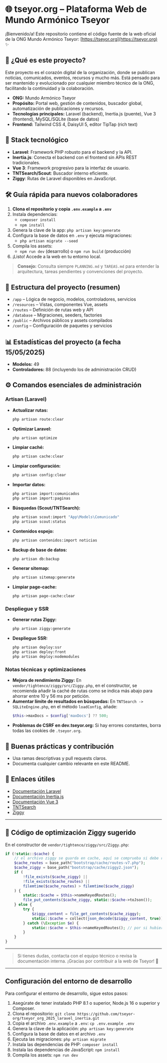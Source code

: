 # 🌐 tseyor.org – Plataforma Web de Mundo Armónico Tseyor

¡Bienvenido/a! Este repositorio contiene el código fuente de la web oficial de la ONG Mundo Armónico Tseyor: [https://tseyor.org](https://tseyor.org) ✨

## 🤝 ¿Qué es este proyecto?

Este proyecto es el corazón digital de la organización, donde se publican noticias, comunicados, eventos, recursos y mucho más. Está pensado para ser mantenido y evolucionado por cualquier miembro técnico de la ONG, facilitando la continuidad y la colaboración.

- **ONG:** Mundo Armónico Tseyor
- **Propósito:** Portal web, gestión de contenidos, buscador global, automatización de publicaciones y recursos.
- **Tecnologías principales:** Laravel (backend), Inertia.js (puente), Vue 3 (frontend), MySQL/SQLite (base de datos)
- **Frontend:** Tailwind CSS 4, DaisyUI 5, editor TipTap (rich text)

## 🚀 Stack tecnológico

- **Laravel**: Framework PHP robusto para el backend y la API.
- **Inertia.js**: Conecta el backend con el frontend sin APIs REST tradicionales.
- **Vue 3**: Framework progresivo para la interfaz de usuario.
- **TNTSearch/Scout**: Buscador interno eficiente.
- **Ziggy**: Rutas de Laravel disponibles en JavaScript.

## 🛠️ Guía rápida para nuevos colaboradores

1. **Clona el repositorio y copia `.env.example` a `.env`**
2. Instala dependencias:
   - `composer install`
   - `npm install`
3. Genera la clave de la app: `php artisan key:generate`
4. Configura la base de datos en `.env` y ejecuta migraciones:
   - `php artisan migrate --seed`
5. Compila los assets:
   - `npm run dev` (desarrollo) o `npm run build` (producción)
6. ¡Listo! Accede a la web en tu entorno local.

> **Consejo:** Consulta siempre `PLANNING.md` y `TAREAS.md` para entender la arquitectura, tareas pendientes y convenciones del proyecto.

## 📁 Estructura del proyecto (resumen)

- `/app` – Lógica de negocio, modelos, controladores, servicios
- `/resources` – Vistas, componentes Vue, assets
- `/routes` – Definición de rutas web y API
- `/database` – Migraciones, seeders, factories
- `/public` – Archivos públicos y assets compilados
- `/config` – Configuración de paquetes y servicios

## 📊 Estadísticas del proyecto (a fecha 15/05/2025)

- **Modelos:** 49
- **Controladores:** 88 (incluyendo los de administración CRUD)

## ⚙️ Comandos esenciales de administración

### Artisan (Laravel)

- **Actualizar rutas:**
  ```bash
  php artisan route:clear
  ```
- **Optimizar Laravel:**
  ```bash
  php artisan optimize
  ```
- **Limpiar caché:**
  ```bash
  php artisan cache:clear
  ```
- **Limpiar configuración:**
  ```bash
  php artisan config:clear
  ```
- **Importar datos:**
  ```bash
  php artisan import:comunicados
  php artisan import:paginas
  ```
- **Búsquedas (Scout/TNTSearch):**
  ```bash
  php artisan scout:import "App\Models\Comunicado"
  php artisan scout:status
  ```
- **Contenidos espejo:**
  ```bash
  php artisan contenidos:import noticias
  ```
- **Backup de base de datos:**
  ```bash
  php artisan db:backup
  ```
- **Generar sitemap:**
  ```bash
  php artisan sitemap:generate
  ```
- **Limpiar page-cache:**
  ```bash
  php artisan page-cache:clear
  ```

### Despliegue y SSR

- **Generar rutas Ziggy:**
  ```bash
  php artisan ziggy:generate
  ```
- **Despliegue SSR:**
  ```bash
  php artisan deploy:ssr
  php artisan deploy:front
  php artisan deploy:nodemodules
  ```

### Notas técnicas y optimizaciones

- **Mejora de rendimiento Ziggy:**
  En `vendor/tightenco/ziggy/src/Ziggy.php`, en el constructor, se recomienda añadir la caché de rutas como se indica más abajo para ahorrar entre 10 y 56 ms por petición.
- **Aumentar límite de resultados en búsquedas:**
  En `TNTSearch -> SQLiteEngine.php`, en el método `loadConfig`, añade:
  ```php
  $this->maxDocs = $config['maxDocs'] ?? 500;
  ```
- **Problemas de CSRF en dev.tseyor.org:**
  Si hay errores constantes, borra todas las cookies de `.tseyor.org`.

## 📝 Buenas prácticas y contribución

- Usa ramas descriptivas y pull requests claros.
- Documenta cualquier cambio relevante en este README.

## 🔗 Enlaces útiles

- [Documentación Laravel](https://laravel.com/docs)
- [Documentación Inertia.js](https://inertiajs.com/)
- [Documentación Vue 3](https://vuejs.org/)
- [TNTSearch](https://tntsearch.dev/)
- [Ziggy](https://github.com/tighten/ziggy)

---

## 🧩 Código de optimización Ziggy sugerido

En el constructor de `vendor/tightenco/ziggy/src/Ziggy.php`:

```php
if (!static::$cache) {
    // el archivo ziggy se guarda en cache, aquí se comprueba si debe reconstruirse
    $cache_routes = base_path("bootstrap/cache/routes-v7.php");
    $cache_ziggy = base_path("bootstrap/cache/ziggy2.json");
    if (
        !file_exists($cache_ziggy) ||
        !file_exists($cache_routes) ||
        filemtime($cache_routes) > filemtime($cache_ziggy)
    ) {
        static::$cache = $this->nameKeyedRoutes();
        file_put_contents($cache_ziggy, static::$cache->toJson());
    } else {
        try {
            $ziggy_content = file_get_contents($cache_ziggy);
            static::$cache = collect(json_decode($ziggy_content, true));
        } catch (\Exception $e) {
            static::$cache = $this->nameKeyedRoutes(); // por si hubiera algun error
        }
    }
}
```

---

> Si tienes dudas, contacta con el equipo técnico o revisa la documentación interna. ¡Gracias por contribuir a la web de Tseyor! 🌱

---

## Configuración del entorno de desarrollo

Para configurar el entorno de desarrollo, sigue estos pasos:

1.  Asegúrate de tener instalado PHP 8.1 o superior, Node.js 16 o superior y Composer.
2.  Clona el repositorio: `git clone https://github.com/tseyor-org/tseyor_org_2025_laravel_inertia.git`
3.  Copia el archivo `.env.example` a `.env`: `cp .env.example .env`
4.  Genera la clave de la aplicación: `php artisan key:generate`
5.  Configura la base de datos en el archivo `.env`
6.  Ejecuta las migraciones: `php artisan migrate`
7.  Instala las dependencias de PHP: `composer install`
8.  Instala las dependencias de JavaScript: `npm install`
9.  Compila los assets: `npm run dev`
